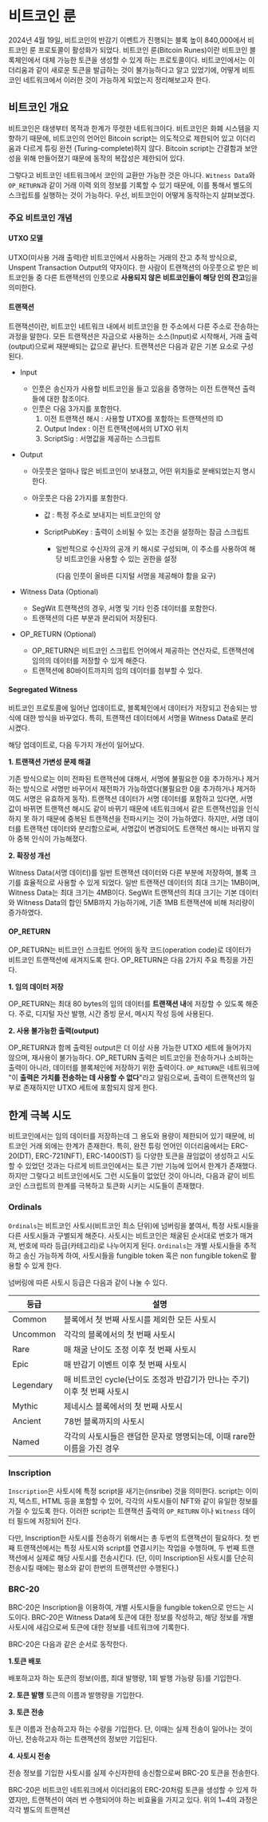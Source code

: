 # 비트코인 룬



2024년 4월 19일, 비트코인의 반감기 이벤트가 진행되는 블록 높이 840,000에서 비트코인 룬 프로토콜이 활성화가 되었다. 비트코인 룬(Bitcoin Runes)이란 비트코인 블록체인에서 대체 가능한 토큰을 생성할 수 있게 하는 프로토콜이다. 비트코인에서는 이더리움과 같이 새로운 토큰을 발급하는 것이 불가능하다고 알고 있었기에, 어떻게 비트코인 네트워크에서 이러한 것이 가능하게 되었는지 정리해보고자 한다.



## 비트코인 개요



비트코인은 태생부터 목적과 한계가 뚜렷한 네트워크이다. 비트코인은 화폐 시스템을 지향하기 때문에, 비트코인의 언어인 Bitcoin script는 의도적으로 제한되어 있고 이더리움과 다르게 튜링 완전 (Turing-complete)하지 않다. Bitcoin script는 간결함과 보안성을 위해 만들어졌기 때문에 동작의 복잡성은 제한되어 있다.



그렇다고 비트코인 네트워크에서 코인의 교환만 가능한 것은 아니다. `Witness Data`와 `OP_RETURN`과 같이 거래 이력 외의 정보를 기록할 수 있기 때문에, 이를 통해서 별도의 스크립트를 실행하는 것이 가능하다. 우선, 비트코인이 어떻게 동작하는지 살펴보겠다.



### 주요 비트코인 개념

#### UTXO 모델

UTXO(미사용 거래 출력)란 비트코인에서 사용하는 거래의 잔고 추적 방식으로, Unspent Transaction Output의 약자이다. 한 사람이 트랜잭션의 아웃풋으로 받은 비트코인들 중 다른 트랜잭션의 인풋으로 **사용되지 않은 비트코인들이 해당 인의 잔고**임을 의미한다.



#### 트랜잭션

트랜잭션이란, 비트코인 네트워크 내에서 비트코인을 한 주소에서 다른 주소로 전송하는 과정을 말한다. 모든 트랜잭션은 자금으로 사용하는 소스(Input)로 시작해서, 거래 출력(output)으로써 재분배되는 값으로 끝난다. 트랜잭션은 다음과 같은 기본 요소로 구성된다.

- Input

  - 인풋은 송신자가 사용할 비트코인을 들고 있음을 증명하는 이전 트랜잭션 출력들에 대한 참조이다.
  - 인풋은 다음 3가지를 포함한다.
    1. 이전 트랜잭션 해시 : 사용할 UTXO를 포함하는 트랜잭션의 ID
    2. Output Index : 이전 트랜잭션에서의 UTXO 위치
    3. ScriptSig : 서명값을 제공하는 스크립트

- Output

  - 아웃풋은 얼마나 많은 비트코인이 보내졌고, 어떤 위치들로 분배되었는지 명시한다.

  - 아웃풋은 다음 2가지를 포함한다.

    - 값 : 특정 주소로 보내지는 비트코인의 양

    - ScriptPubKey : 출력이 소비될 수 있는 조건을 설정하는 잠금 스크립트

      - 일반적으로 수신자의 공개 키 해시로 구성되며, 이 주소를 사용하여 해당 비트코인을 사용할 수 있는 권한을 설정

        (다음 인풋이 올바른 디지털 서명을 제공해야 함을 요구)

- Witness Data (Optional) 

  - SegWit 트랜잭션의 경우, 서명 및 기타 인증 데이터를 포함한다.
  - 트랜잭션의 다른 부분과 분리되어 저장된다.

- OP_RETURN (Optional)

  - OP_RETURN은 비트코인 스크립트 언어에서 제공하는 연산자로, 트랜잭션에 임의의 데이터를 저장할 수 있게 해준다.
  - 트랜잭션에 80바이트까지의 임의 데이터를 첨부할 수 있다.



#### Segregated Witness

비트코인 프로토콜에 일어난 업데이트로, 블록체인에서 데이터가 저장되고 전송되는 방식에 대한 방식을 바꾸었다. 특히,  트랜잭션 데이터에서 서명을 Witness Data로 분리시켰다. 

해당 업데이트로, 다음 두가지 개선이 일어났다.

**1. 트랜잭션 가변성 문제 해결**

기존 방식으로는 이미 전파된 트랜잭션에 대해서, 서명에 불필요한 0을 추가하거나 제거하는 방식으로 서명만 바꾸어서 재전파가 가능하였다(불필요한 0을 추가하거나 제거하여도 서명은 유효하게 동작). 트랜잭션 데이터가 서명 데이터를 포함하고 있다면, 서명 값이 바뀌면 트랜잭션 해시도 같이 바뀌기 때문에 네트워크에서 같은 트랜잭션임을 인식하지 못 하기 때문에 중복된 트랜잭션을 전파시키는 것이 가능하였다. 하지만, 서명 데이터를 트랜잭션 데이터와 분리함으로써, 서명값이 변경되어도 트랜잭션 해시는 바뀌지 않아 중복 인식이 가능해졌다.

**2. 확장성 개선**

Witness Data(서명 데이터)를 일반 트랜잭션 데이터와 다른 부분에 저장하여, 블록 크기를 효율적으로 사용할 수 있게 되었다. 일반 트랜잭션 데이터의 최대 크기는 1MB이며, Witness Data는 최대 크기는 4MB이다. SegWit 트랜잭션의 최대 크기는 기본 데이터와 Witness Data의 합인 5MB까지 가능하기에, 기존 1MB 트랜잭션에 비해 처리량이 증가하였다. 



#### OP_RETURN

OP_RETURN는 비트코인 스크립트 언어의 동작 코드(operation code)로 데이터가 비트코인 트랜잭션에 새겨지도록 한다. OP_RETURN은 다음 2가지 주요 특징을 가진다.

**1. 임의 데이터 저장**

OP_RETURN는 최대 80 bytes의 임의 데이터를 **트랜잭션 내**에 저장할 수 있도록 해준다. 주로, 디지털 자산 발행, 시간 증빙 문서, 메시지 작성 등에 사용된다.

**2. 사용 불가능한 출력(output)**

OP_RETURN과 함께 출력된 output은 더 이상 사용 가능한 UTXO 세트에 들어가지 않으며, 재사용이 불가능하다. OP_RETURN 출력은 비트코인을 전송하거나 소비하는 출력이 아니라, 데이터를 블록체인에 저장하기 위한 출력이다.  `OP_RETURN`은 네트워크에 "이 **출력은 가치를 전송하는 데 사용할 수 없다**"라고 알림으로써, 출력이 트랜잭션의 일부로 존재하지만 UTXO 세트에 포함되지 않게 한다.





##  한계 극복 시도



비트코인에서는 임의 데이터를 저장하는데 그 용도와 용량이 제한되어 있기 때문에, 비트코인 거래 외에는 한계가 존재한다. 특히, 완전 튜링 언어인 이더리움에서는 ERC-20(DT), ERC-721(NFT), ERC-1400(ST) 등 다양한 토큰을 끊임없이 생성하고 시도할 수 있었던 것과는 다르게 비트코인에서는 토큰 기반 기능에 있어서 한계가 존재했다. 하지만 그렇다고 비트코인에서도 그런 시도들이 없었던 것이 아니라, 다음과 같이 비트코인 스크립트의 한계를 극복하고 토큰화 시키는 시도들이 존재했다. 



### Ordinals

`Ordinals`는 비트코인 사토시(비트코인 최소 단위)에 넘버링을 붙여서, 특정 사토시들을 다른 사토시들과 구별되게 해준다. 사토시는 비트코인은 채굴된 순서대로 번호가 매겨져, 번호에 따라 등급(카테고리)로 나누어지게 된다. `Ordinals`는 개별 사토시들을 추적하고 송신 가능하게 하여, 사토시들을 fungible token 혹은 non fungible token로 활용할 수 있게 한다.



넘버링에 따른 사토시 등급은 다음과 같이 나눌 수 있다.

| 등급      | 설명                                                         |
| --------- | ------------------------------------------------------------ |
| Common    | 블록에서 첫 번째 사토시를 제외한 모든 사토시                 |
| Uncommon  | 각각의 블록에서의 첫 번째 사토시                             |
| Rare      | 매 채굴 난이도 조정 이후 첫 번째 사토시                      |
| Epic      | 매 반감기 이벤트 이후 첫 번째 사토시                         |
| Legendary | 매 비트코인 cycle(난이도 조정과 반감기가 만나는 주기) 이후 첫 번째 사토시 |
| Mythic    | 제네시스 블록에서의 첫 번째 사토시                           |
| Ancient   | 78번 블록까지의 사토시                                       |
| Named     | 각각의 사토시들은 랜덤한 문자로 명명되는데, 이때 rare한 이름을 가진 경우 |



### Inscription

`Inscription`은 사토시에 특정 script을 새기는(insribe) 것을 의미한다. script는 이미지, 텍스트, HTML 등을 포함할 수 있어, 각각의 사토시들이 NFT와 같이 유일한 정보를 가질 수 있도록 한다. 이러한 script는 트랜잭션 출력의 `OP_RETURN` 이나 `Witness` 데이터 필드에 저장되어 진다.

다만, Inscription한 사토시를 전송하기 위해서는 총 두번의 트랜잭션이 필요하다. 첫 번째 트랜잭션에서는 특정 사토시와 script를 연결시키는 작업을 수행하며, 두 번째 트랜잭션에서 실제로 해당 사토시를 전송시킨다. (단, 이미 Inscription된 사토시를 단순히 전송시킬 때에는 평소와 같이 한번의 트랜잭션만 수행된다.)



### BRC-20

BRC-20은 Inscription을 이용하여, 개별 사토시들을 fungible token으로 만드는 시도이다. BRC-20은 Witness Data에 토큰에 대한 정보를 작성하고, 해당 정보를 개별 사토시에 새김으로써 토큰에 대한 정보를 네트워크에 기록한다. 

BRC-20은 다음과 같은 순서로 동작한다.

**1.토큰 배포**

배포하고자 하는 토큰의 정보(이름, 최대 발행량, 1회 발행 가능량 등)를 기입한다.

**2. 토큰 발행**
토큰의 이름과 발행량을 기입한다.

**3. 토큰 전송**

토큰 이름과 전송하고자 하는 수량을 기입한다. 단, 이때는 실제 전송이 일어나는 것이 아닌, 전송하고자 하는 트랜잭션의 정보만 기입된다.

**4. 사토시 전송**

전송 정보를 기입한 사토시를 실제 수신자한테 송신함으로써 BRC-20 토큰을 전송한다.



BRC-20은 비트코인 네트워크에서 이더리움의 ERC-20처럼 토큰을 생성할 수 있게 하였지만, 트랜잭션이 여러 번 수행되어야 하는 비효율을 가지고 있다. 위의 1~4의 과정은 각각 별도의 트랜잭션































